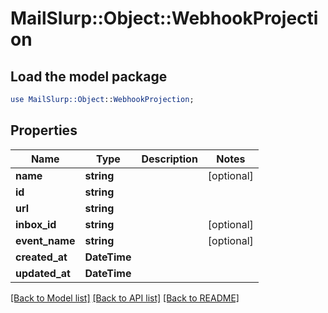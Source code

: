 # MailSlurp::Object::WebhookProjection

## Load the model package
```perl
use MailSlurp::Object::WebhookProjection;
```

## Properties
Name | Type | Description | Notes
------------ | ------------- | ------------- | -------------
**name** | **string** |  | [optional] 
**id** | **string** |  | 
**url** | **string** |  | 
**inbox_id** | **string** |  | [optional] 
**event_name** | **string** |  | [optional] 
**created_at** | **DateTime** |  | 
**updated_at** | **DateTime** |  | 

[[Back to Model list]](../README#documentation-for-models) [[Back to API list]](../README#documentation-for-api-endpoints) [[Back to README]](../README)


